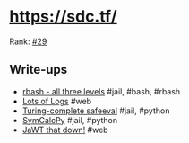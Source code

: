 # https://sdc.tf/

Rank: [#29](https://ctftime.org/event/1495)

## Write-ups
- [rbash - all three levels](rbash.md) #jail, #bash, #rbash
- [Lots of Logs](lots_of_logs.md) #web
- [Turing-complete safeeval](turing_complete_safeeval.md) #jail, #python
- [SymCalcPy](symcalcpy.md) #jail, #python
- [JaWT that down!](jawt_that_down.md) #web
